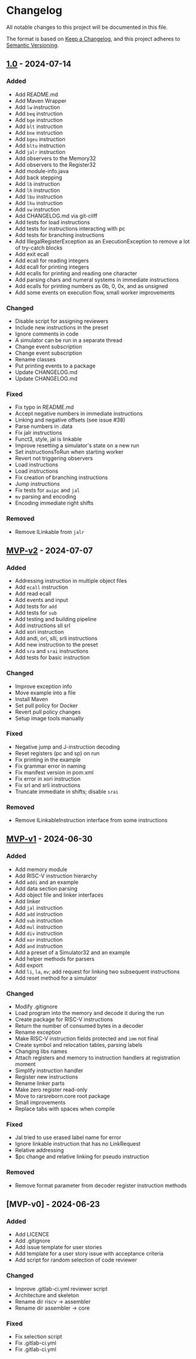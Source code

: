 # Changelog

All notable changes to this project will be documented in this file.

The format is based on [Keep a Changelog](https://keepachangelog.com/en/1.0.0/),
and this project adheres to [Semantic Versioning](https://semver.org/spec/v2.0.0.html).

## [1.0] - 2024-07-14

### Added

- Add README.md
- Add Maven Wrapper
- Add `lw` instruction
- Add `beq` instruction
- Add `bge` instruction
- Add `blt` instruction
- Add `bne` instruction
- Add `bgeu` instruction
- Add `bltu` instruction
- Add `jalr` instruction
- Add observers to the Memory32
- Add observers to the Register32
- Add module-info.java
- Add back stepping
- Add `lb` instruction
- Add `lh` instruction
- Add `lbu` instruction
- Add `lhu` instruction
- Add `sw` instruction
- Add CHANGELOG.md via git-cliff
- Add tests for load instructions
- Add tests for instructions interacting with pc
- Add tests for branching instructions
- Add IllegalRegisterException as an ExecutionException to remove a lot of try-catch blocks
- Add exit ecall
- Add ecall for reading integers
- Add ecall for printing integers
- Add ecalls for printing and reading one character
- Add parsing chars and numeral systems in immediate instructions
- Add ecalls for printing numbers as 0b, 0, 0x, and as unsigned
- Add some events on execution flow, small worker improvements

### Changed

- Disable script for assigning reviewers
- Include new instructions in the preset
- Ignore comments in code
- A simulator can be run in a separate thread
- Change event subscription
- Change event subscription
- Rename classes
- Put printing events to a package
- Update CHANGELOG.md
- Update CHANGELOG.md

### Fixed

- Fix typo in README.md
- Accept negative numbers in immediate instructions
- Linking and negative offsets (see issue #38)
- Parse numbers in .data
- Fix jalr instructions
- Funct3, style, jal is linkable
- Improve resetting a simulator's state on a new run
- Set instructionsToRun when starting worker
- Revert not triggering observers
- Load instructions
- Load instructions
- Fix creation of branching instructions
- Jump instructions
- Fix tests for `auipc` and `jal`
- `mv` parsing and encoding
- Encoding immediate right shifts

### Removed

- Remove ILinkable from `jalr`

## [MVP-v2] - 2024-07-07

### Added

- Addressing instruction in multiple object files
- Add `ecall` instruction
- Add read ecall
- Add events and input
- Add tests for `add`
- Add tests for `sub`
- Add testing and building pipeline
- Add instructions sll srl
- Add xori instruction 
- Add andi, ori, slli, srli instructions
- Add new instruction to the preset
- Add `sra` and `srai` instructions
- Add tests for basic instruction

### Changed

- Improve exception info
- Move example into a file
- Install Maven
- Set pull policy for Docker
- Revert pull policy changes 
- Setup image tools manually

### Fixed

- Negative jump and J-instruction decoding
- Reset registers (pc and sp) on run
- Fix printing in the example
- Fix grammar error in naming
- Fix manifest version in pom.xml
- Fix error in xori instruction
- Fix srl and srli instructions
- Truncate immediate in shifts; disable `srai`

### Removed

- Remove ILinkableInstruction interface from some instructions

## [MVP-v1] - 2024-06-30

### Added

- Add memory module
- Add RISC-V instruction hierarchy
- Add `addi` and an example
- Add data section parsing
- Add object file and linker interfaces
- Add linker
- Add `jal` instruction
- Add `add` instruction
- Add `sub` instruction
- Add `mul` instruction
- Add `div` instruction
- Add `xor` instruction
- Add `and` instruction
- Add a preset of a Simulator32 and an example
- Add helper methods for parsers
- Add export
- Add `li`, `la`, `mv`; add request for linking two subsequent instructions
- Add reset method for a simulator

### Changed

- Modify .gitignore
- Load program into the memory and decode it during the run
- Create package for RISC-V instructions
- Return the number of consumed bytes in a decoder
- Rename exception
- Make RISC-V instruction fields protected and `imm` not final
- Create symbol and relocation tables, parsing labels
- Changing libs names
- Attach registers and memory to instruction handlers at registration moment
- Simplify instruction handler
- Register new instructions
- Rename linker parts
- Make zero register read-only
- Move to rarsreborn.core root package
- Small improvements
- Replace tabs with spaces when compile

### Fixed

- Jal tried to use erased label name for error
- Ignore linkable instruction that has no LinkRequest
- Relative addressing
- $pc change and relative linking for pseudo instruction

### Removed

- Remove format parameter from decoder register instruction methods

## [MVP-v0] - 2024-06-23

### Added

- Add LICENCE
- Add .gitignore
- Add issue template for user stories
- Add template for a user story issue with acceptance criteria
- Add script for random selection of code reviewer

### Changed

- Improve .gitlab-ci.yml reviewer script
- Architecture and skeleton
- Rename dir riscv -> assembler
- Rename dir assembler -> core

### Fixed

- Fix selection script
- Fix .gitlab-ci.yml
- Fix .gitlab-ci.yml

[1.0]: https://gitlab.pg.innopolis.university/swapik/rars-reborn-core/compare/MVP-v2...v1.0
[MVP-v2]: https://gitlab.pg.innopolis.university/swapik/rars-reborn-core/compare/MVP-v1...MVP-v2
[MVP-v1]: https://gitlab.pg.innopolis.university/swapik/rars-reborn-core/compare/MVP-v0...MVP-v1

<!-- generated by git-cliff -->
